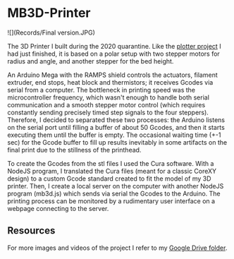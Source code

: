 # MB3D-Printer
![](Records/Final version.JPG)

The 3D Printer I built during the 2020 quarantine. Like the [plotter project](https://github.com/bellimarco/DisegnatoreRemoto) I had just finished, it is based on a polar setup with two stepper motors for radius and angle, and another stepper for the bed height.

An Arduino Mega with the RAMPS shield controls the actuators, filament extruder, end stops, heat block and thermistors; it receives Gcodes via serial from a computer. The bottleneck in printing speed was the microcontroller frequency, which wasn't enough to handle both serial communication and a smooth stepper motor control (which requires constantly sending precisely timed step signals to the four steppers). Therefore, I decided to separated these two processes: the Arduino listens on the serial port until filling a buffer of about 50 Gcodes, and then it starts executing them until the buffer is empty. The occasional waiting time (+-1 sec) for the Gcode buffer to fill up results inevitably in some artifacts on the final print due to the stillness of the printhead.

To create the Gcodes from the stl files I used the Cura software. With a NodeJS program, I translated the Cura files (meant for a classic CoreXY design) to a custom Gcode standard created to fit the model of my 3D printer. Then, I create a local server on the computer with another NodeJS program (mb3d.js) which sends via serial the Gcodes to the Arduino. The printing process can be monitored by a rudimentary user interface on a webpage connecting to the server.


## Resources
For more images and videos of the project I refer to my [Google Drive folder](https://drive.google.com/drive/folders/1L6Rk5TGIUBfg1ZFhCpQsbyhUCCYRQrp4?usp=share_link).
